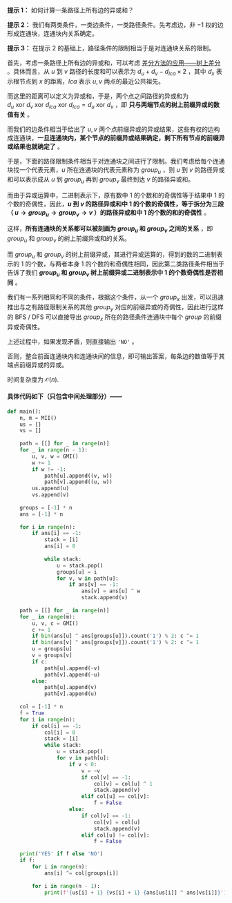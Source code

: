 **提示 1：** 如何计算一条路径上所有边的异或和？

**提示 2：** 我们有两类条件，一类边条件，一类路径条件。先考虑边，非 $-1$ 权的边形成连通块，连通块内关系确定。

**提示 3：** 在提示 2 的基础上，路径条件的限制相当于是对连通块关系的限制。

首先，考虑一条路径上所有边的异或和，可以考虑 [差分方法的应用——树上差分](https://oi-wiki.org/basic/prefix-sum/) 。具体而言，从 $u$ 到 $v$ 路径的长度和可以表示为 $d_u+d_v-d_{lca}\times 2$ ，其中 $d_x$ 表示根节点到 $x$ 的距离，$lca$ 表示 $u,v$ 两点的最近公共祖先。

而这里的距离可以定义为异或和，于是，两个点之间路径的异或和为 $d_u\ \mathrm{xor}\ d_v\ \mathrm{xor}\ d_{lca}\ \mathrm{xor}\ d_{lca}=d_u\ \mathrm{xor}\ d_v$ ，即 **只与两端节点的树上前缀异或的数值有关** 。

而我们的边条件相当于给出了 $u, v$ 两个点前缀异或的异或结果，这些有权的边构成连通块，**一旦连通块内，某个节点的前缀异或结果确定，剩下所有节点的前缀异或结果也就确定了** 。

于是，下面的路径限制条件相当于对连通块之间进行了限制。我们考虑给每个连通块找一个代表元素，$u$ 所在连通块的代表元素称为 $group_u$ ，则 $u$ 到 $v$ 的路径异或和可以表示成从 $u$ 到 $group_u$ 再到 $group_v$ 最终到达 $v$ 的路径异或和。

而由于异或运算中，二进制表示下，原有数中 $1$ 的个数和的奇偶性等于结果中 $1$ 的个数的奇偶性，因此，**$u$ 到 $v$ 的路径异或和中 $1$ 的个数的奇偶性，等于拆分为三段（ $u\to group_u\to group_v\to v$ ）的路径异或和中 $1$ 的个数的和的奇偶性** 。

这样，**所有连通块的关系都可以被刻画为 $group_u$ 和 $group_v$ 之间的关系** ，即 $group_u$ 和 $group_v$ 的树上前缀异或和的关系。

而 $group_u$ 和 $group_v$ 的树上前缀异或，其进行异或运算的，得到的数的二进制表示的 $1$ 的个数，与两者本身 $1$ 的个数的和奇偶性相同，因此第二类路径条件相当于告诉了我们 **$group_u$ 和 $group_v$ 树上前缀异或二进制表示中 $1$ 的个数奇偶性是否相同** 。

我们有一系列相同和不同的条件，根据这个条件，从一个 $group_x$ 出发，可以迅速推出与之有路径限制关系的其他 $group_y$ 对应的前缀异或的奇偶性，因此进行这样的 BFS / DFS 可以直接导出 $group_x$ 所在的路径条件连通块中每个 $group$ 的前缀异或奇偶性。

上述过程中，如果发现矛盾，则直接输出 `'NO'` 。

否则，整合前面连通块内和连通块间的信息，即可输出答案，每条边的数值等于其端点前缀异或的异或。

时间复杂度为 $\mathcal{O}(n)$.

#### 具体代码如下（只包含中间处理部分）——

```Python []
def main():
    n, m = MII()
    us = []
    vs = []
    
    path = [[] for _ in range(n)]
    for _ in range(n - 1):
        u, v, w = GMI()
        w += 1
        if w != -1:
            path[u].append((v, w))
            path[v].append((u, w))
        us.append(u)
        vs.append(v)
    
    groups = [-1] * n
    ans = [-1] * n
    
    for i in range(n):
        if ans[i] == -1:
            stack = [i]
            ans[i] = 0
            
            while stack:
                u = stack.pop()
                groups[u] = i
                for v, w in path[u]:
                    if ans[v] == -1:
                        ans[v] = ans[u] ^ w
                        stack.append(v)
    
    path = [[] for _ in range(n)]
    for _ in range(m):
        u, v, c = GMI()
        c += 1
        if bin(ans[u] ^ ans[groups[u]]).count('1') % 2: c ^= 1
        if bin(ans[v] ^ ans[groups[v]]).count('1') % 2: c ^= 1
        u = groups[u]
        v = groups[v]
        if c:
            path[u].append(~v)
            path[v].append(~u)
        else:
            path[u].append(v)
            path[v].append(u)
    
    col = [-1] * n
    f = True
    for i in range(n):
        if col[i] == -1:
            col[i] = 0
            stack = [i]
            while stack:
                u = stack.pop()
                for v in path[u]:
                    if v < 0:
                        v = ~v
                        if col[v] == -1:
                            col[v] = col[u] ^ 1
                            stack.append(v)
                        elif col[u] == col[v]:
                            f = False
                    else:
                        if col[v] == -1:
                            col[v] = col[u]
                            stack.append(v)
                        elif col[u] != col[v]:
                            f = False

    print('YES' if f else 'NO')
    if f:
        for i in range(n):
            ans[i] ^= col[groups[i]]
        
        for i in range(n - 1):
            print(f'{us[i] + 1} {vs[i] + 1} {ans[us[i]] ^ ans[vs[i]]}')
```
